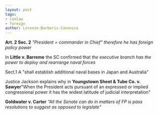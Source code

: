 ```yaml
---
layout: post
tags: 
- conlaw 
- foreign
author: Lorenzo-Barberis-Canonico
---
```


**Art. 2 Sec. 2** _"President = commander in Chief" therefore he has foreign policy power_

In **Little v. Barreme** the SC confirmed that _the executive branch has the power to deploy and rearrange naval forces_

Sect.1 A "shall establish additional naval bases in Japan and Australia"

Justice Jackson explains why in **Youngstown Sheet & Tube Co. v. Sawyer**"When the President acts pursuant of an expressed or implied congressional power it has the widest latitude of judicial interpretation"

**Goldwater v. Carter** _"All the Senate can do in matters of FP is pass resolutions to suggest as opposed to legislate"_

